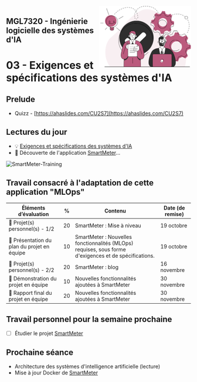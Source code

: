 <img style="float: right;" src="../../images/component_engineering.svg" alt="EngineeringAISystems" width="250"/>

## MGL7320 - Ingénierie logicielle des systèmes d'IA
# 03 - Exigences et spécifications des systèmes d'IA

## Prelude

- Quizz - [https://ahaslides.com/CU2S7](https://ahaslides.com/CU2S7)

## Lectures du jour
- :bulb: [Exigences et spécifications des systèmes d'IA](./03_requirements_slides.pdf)
- :nut_and_bolt: Découverte de l'application [SmartMeter](https://github.com/Logimethods/smart-meter)...

![SmartMeter-Training](https://github.com/Logimethods/smart-meter/raw/master/images/SmartMeter-Training.png)

## Travail consacré à l'adaptation de cette application "MLOps"

| Éléments d’évaluation			| %  | Contenu | Date (de remise) |
| ------------------------- | -- |------------------------- | ---- |
| :walking: Projet(s) personnel(s) - 1/2 | 20 | SmartMeter : Mise à niveau | 19 octobre  |
| :couple: Présentation du plan du projet en équipe |	10 | SmartMeter : Nouvelles fonctionnalités (MLOps) requises, sous forme d'exigences et de spécifications. | 19 octobre |
| :walking: Projet(s) personnel(s) - 2/2 | 20 | SmartMeter : blog | 16 novembre |
| :couple: Démonstration du projet en équipe |	10 | Nouvelles fonctionnalités ajoutées à SmartMeter | 30 novembre |
| :couple: Rapport final du projet en équipe |	20 | Nouvelles fonctionnalités ajoutées à SmartMeter | 30 novembre |

## Travail personnel pour la semaine prochaine
- [ ] Étudier le projet [SmartMeter](https://github.com/Logimethods/smart-meter)

## Prochaine séance
- Architecture des systèmes d'intelligence artificielle (lecture)
- Mise à jour Docker de [SmartMeter](https://github.com/Logimethods/smart-meter)
